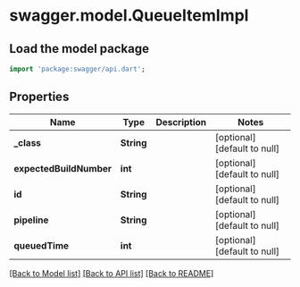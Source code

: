 # swagger.model.QueueItemImpl

## Load the model package
```dart
import 'package:swagger/api.dart';
```

## Properties
Name | Type | Description | Notes
------------ | ------------- | ------------- | -------------
**_class** | **String** |  | [optional] [default to null]
**expectedBuildNumber** | **int** |  | [optional] [default to null]
**id** | **String** |  | [optional] [default to null]
**pipeline** | **String** |  | [optional] [default to null]
**queuedTime** | **int** |  | [optional] [default to null]

[[Back to Model list]](../README.md#documentation-for-models) [[Back to API list]](../README.md#documentation-for-api-endpoints) [[Back to README]](../README.md)


